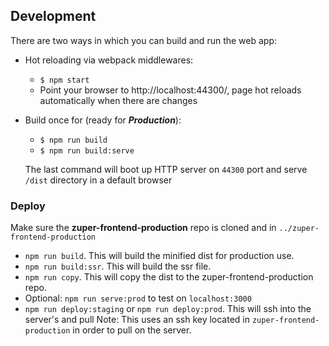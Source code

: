 ## Development

There are two ways in which you can build and run the web app:
* Hot reloading via webpack middlewares:
  * `$ npm start`
  * Point your browser to http://localhost:44300/, page hot reloads automatically when there are changes
  
* Build once for (ready for ***Production***):
  * `$ npm run build`
  * `$ npm run build:serve`

  The last command will boot up HTTP server on `44300` port and serve `/dist` directory in a default browser

### Deploy

Make sure the **zuper-frontend-production** repo is cloned and in `../zuper-frontend-production`
* `npm run build`. This will build the minified dist for production use.
* `npm run build:ssr`. This will build the ssr file.
* `npm run copy`. This will copy the dist to the zuper-frontend-production repo.
* Optional: `npm run serve:prod` to test on `localhost:3000`
* `npm run deploy:staging` or `npm run deploy:prod`. This will ssh into the server's and pull
Note: This uses an ssh key located in `zuper-frontend-production` in order to pull on the server.